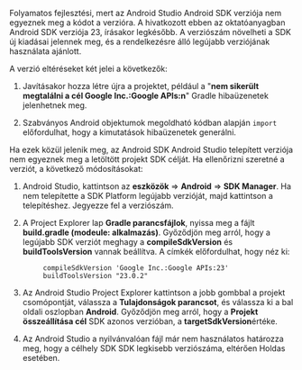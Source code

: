 Folyamatos fejlesztési, mert az Android Studio Android SDK verziója nem egyeznek meg a kódot a verzióra. A hivatkozott ebben az oktatóanyagban Android SDK verziója 23, írásakor legkésőbb. A verziószám növelheti a SDK új kiadásai jelennek meg, és a rendelkezésre álló legújabb verziójának használata ajánlott.

A verzió eltéréseket két jelei a következők:

1. Javításakor hozza létre újra a projektet, például a "**nem sikerült megtalálni a cél Google Inc.:Google APIs:n**" Gradle hibaüzenetek jelenhetnek meg.

2. Szabványos Android objektumok megoldható kódban alapján `import` előfordulhat, hogy a kimutatások hibaüzenetek generálni.

Ha ezek közül jelenik meg, az Android SDK Android Studio telepített verziója nem egyeznek meg a letöltött projekt SDK célját.  Ha ellenőrizni szeretné a verziót, a következő módosításokat:


1. Android Studio, kattintson az **eszközök** => **Android** => **SDK Manager**. Ha nem telepítette a SDK Platform legújabb verzióját, majd kattintson a telepítéshez. Jegyezze fel a verziószám.

2. A Project Explorer lap **Gradle parancsfájlok**, nyissa meg a fájlt **build.gradle (modeule: alkalmazás)**. Győződjön meg arról, hogy a legújabb SDK verziót meghagy a **compileSdkVersion** és **buildToolsVersion** vannak beállítva. A címkék előfordulhat, hogy néz ki:
 
            compileSdkVersion 'Google Inc.:Google APIs:23'
            buildToolsVersion "23.0.2"
    
3. Az Android Studio Project Explorer kattintson a jobb gombbal a projekt csomópontját, válassza a **Tulajdonságok parancsot**, és válassza ki a bal oldali oszlopban **Android**. Győződjön meg arról, hogy a **Projekt összeállítása cél** SDK azonos verzióban, a **targetSdkVersion**értéke.

4. Az Android Studio a nyilvánvalóan fájl már nem használatos határozza meg, hogy a célhely SDK SDK legkisebb verziószáma, eltérően Holdas esetében.
